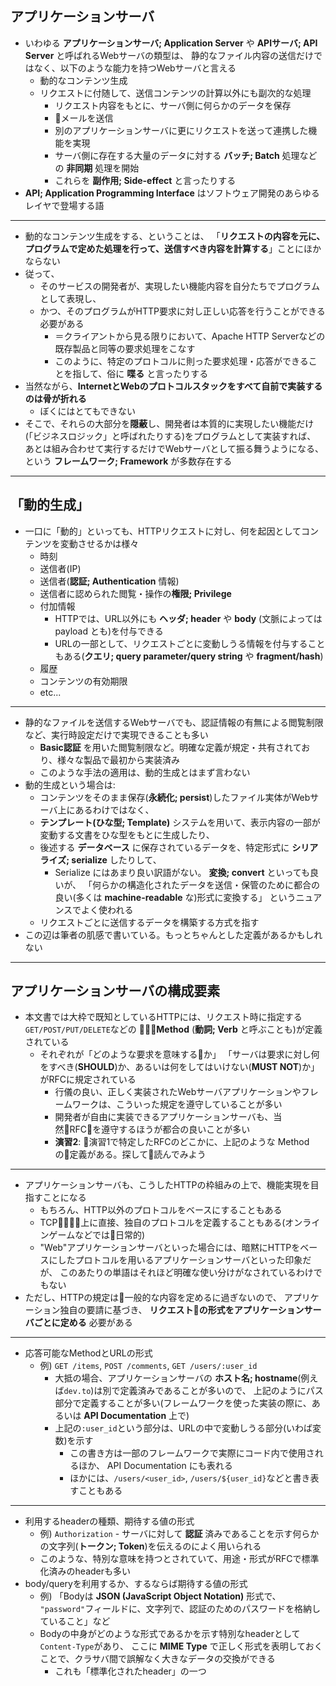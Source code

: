 ## アプリケーションサーバ

- いわゆる **アプリケーションサーバ; Application Server** や **APIサーバ; API Server** と呼ばれるWebサーバの類型は、
  静的なファイル内容の送信だけではなく、以下のような能力を持つWebサーバと言える
    - 動的なコンテンツ生成
    - リクエストに付随して、送信コンテンツの計算以外にも副次的な処理
        - リクエスト内容をもとに、サーバ側に何らかのデータを保存
        - メールを送信
        - 別のアプリケーションサーバに更にリクエストを送って連携した機能を実現
        - サーバ側に存在する大量のデータに対する **バッチ; Batch** 処理などの **非同期** 処理を開始
        - これらを **副作用; Side-effect** と言ったりする
- **API; Application Programming Interface** はソフトウェア開発のあらゆるレイヤで登場する語

---

- 動的なコンテンツ生成をする、ということは、
  「**リクエストの内容を元に、プログラムで定めた処理を行って、送信すべき内容を計算する**」ことにほかならない
- 従って、
    - そのサービスの開発者が、実現したい機能内容を自分たちでプログラムとして表現し、
    - かつ、そのプログラムがHTTP要求に対し正しい応答を行うことができる必要がある
        - ＝クライアントから見る限りにおいて、Apache HTTP Serverなどの既存製品と同等の要求処理をこなす
        - このように、特定のプロトコルに則った要求処理・応答ができることを指して、俗に **喋る** と言ったりする
- 当然ながら、**InternetとWebのプロトコルスタックをすべて自前で実装するのは骨が折れる**
    - ぼくにはとてもできない
- そこで、それらの大部分を**隠蔽**し、開発者は本質的に実現したい機能だけ(「ビジネスロジック」と呼ばれたりする)をプログラムとして実装すれば、
  あとは組み合わせて実行するだけでWebサーバとして振る舞うようになる、という **フレームワーク; Framework** が多数存在する

---

## 「動的生成」

- 一口に「動的」といっても、HTTPリクエストに対し、何を起因としてコンテンツを変動させるかは様々
    - 時刻
    - 送信者(IP)
    - 送信者(**認証; Authentication** 情報)
    - 送信者に認められた閲覧・操作の**権限; Privilege**
    - 付加情報
        - HTTPでは、URL以外にも **ヘッダ; header** や **body** (文脈によっては payload とも)を付与できる
        - URLの一部として、リクエストごとに変動しうる情報を付与することもある(**クエリ; query parameter/query string** や **fragment/hash**)
    - 履歴
    - コンテンツの有効期限
    - etc...

---

- 静的なファイルを送信するWebサーバでも、認証情報の有無による閲覧制限など、実行時設定だけで実現できることも多い
    - **Basic認証** を用いた閲覧制限など。明確な定義が規定・共有されており、様々な製品で最初から実装済み
    - このような手法の適用は、動的生成とはまず言わない
- 動的生成という場合は:
    - コンテンツをそのまま保存(**永続化; persist**)したファイル実体がWebサーバ上にあるわけではなく、
    - **テンプレート(ひな型; Template)** システムを用いて、表示内容の一部が変動する文書をひな型をもとに生成したり、
    - 後述する **データベース** に保存されているデータを、特定形式に **シリアライズ; serialize** したりして、
        - Serialize にはあまり良い訳語がない。 **変換; convert** といっても良いが、
          「何らかの構造化されたデータを送信・保管のために都合の良い(多くは **machine-readable** な)形式に変換する」
          というニュアンスでよく使われる
    - リクエストごとに送信するデータを構築する方式を指す
- この辺は筆者の肌感で書いている。もっとちゃんとした定義があるかもしれない

---

## アプリケーションサーバの構成要素

- 本文書では大枠で既知としているHTTPには、リクエスト時に指定する`GET/POST/PUT/DELETE`などの
  **Method** (**動詞; Verb** と呼ぶことも)が定義されている
    - それぞれが「どのような要求を意味するか」
      「サーバは要求に対し何をすべき(**SHOULD**)か、あるいは何をしてはいけない(**MUST NOT**)か」がRFCに規定されている
        - 行儀の良い、正しく実装されたWebサーバアプリケーションやフレームワークは、こういった規定を遵守していることが多い
        - 開発者が自由に実装できるアプリケーションサーバも、当然RFCを遵守するほうが都合の良いことが多い
        - **演習2**: 演習1で特定したRFCのどこかに、上記のような Method の定義がある。探して読んでみよう

---

- アプリケーションサーバも、こうしたHTTPの枠組みの上で、機能実現を目指すことになる
    - もちろん、HTTP以外のプロトコルをベースにすることもある
    - TCP上に直接、独自のプロトコルを定義することもある(オンラインゲームなどでは日常的)
    - "Web"アプリケーションサーバといった場合には、暗黙にHTTPをベースにしたプロトコルを用いるアプリケーションサーバといった印象だが、
      このあたりの単語はそれほど明確な使い分けがなされているわけでもない
- ただし、HTTPの規定は一般的な内容を定めるに過ぎないので、
  アプリケーション独自の要請に基づき、 **リクエストの形式をアプリケーションサーバごとに定める** 必要がある

---

- 応答可能なMethodとURLの形式
    - 例) `GET /items`, `POST /comments`, `GET /users/:user_id`
        - 大抵の場合、アプリケーションサーバの **ホスト名; hostname**(例えば`dev.to`)は別で定義済みであることが多いので、
          上記のようにパス部分で定義することが多い(フレームワークを使った実装の際に、あるいは **API Documentation** 上で)
        - 上記の`:user_id`という部分は、URLの中で変動しうる部分(いわば変数)を示す
            - この書き方は一部のフレームワークで実際にコード内で使用されるほか、 API Documentation にも表れる
            - ほかには、`/users/<user_id>`, `/users/${user_id}`などと書き表すこともある

---

- 利用するheaderの種類、期待する値の形式
    - 例) `Authorization` - サーバに対して **認証** 済みであることを示す何らかの文字列(**トークン; Token**)を伝えるのによく用いられる
    - このような、特別な意味を持つとされていて、用途・形式がRFCで標準化済みのheaderも多い
- body/queryを利用するか、するならば期待する値の形式
    - 例) 「Bodyは **JSON (JavaScript Object Notation)** 形式で、
      `"password"`フィールドに、文字列で、認証のためのパスワードを格納していること」など
    - Bodyの中身がどのような形式であるかを示す特別なheaderとして`Content-Type`があり、
      ここに **MIME Type** で正しく形式を表明しておくことで、クラサバ間で誤解なく大きなデータの交換ができる
        - これも「標準化されたheader」の一つ
